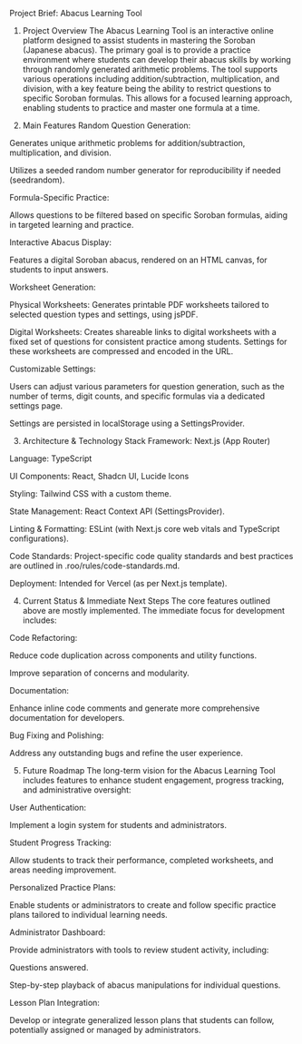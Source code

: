Project Brief: Abacus Learning Tool
1. Project Overview
The Abacus Learning Tool is an interactive online platform designed to assist students in mastering the Soroban (Japanese abacus). The primary goal is to provide a practice environment where students can develop their abacus skills by working through randomly generated arithmetic problems. The tool supports various operations including addition/subtraction, multiplication, and division, with a key feature being the ability to restrict questions to specific Soroban formulas. This allows for a focused learning approach, enabling students to practice and master one formula at a time.

2. Main Features
Random Question Generation:

Generates unique arithmetic problems for addition/subtraction, multiplication, and division.

Utilizes a seeded random number generator for reproducibility if needed (seedrandom).

Formula-Specific Practice:

Allows questions to be filtered based on specific Soroban formulas, aiding in targeted learning and practice.

Interactive Abacus Display:

Features a digital Soroban abacus, rendered on an HTML canvas, for students to input answers.

Worksheet Generation:

Physical Worksheets: Generates printable PDF worksheets tailored to selected question types and settings, using jsPDF.

Digital Worksheets: Creates shareable links to digital worksheets with a fixed set of questions for consistent practice among students. Settings for these worksheets are compressed and encoded in the URL.

Customizable Settings:

Users can adjust various parameters for question generation, such as the number of terms, digit counts, and specific formulas via a dedicated settings page.

Settings are persisted in localStorage using a SettingsProvider.

3. Architecture & Technology Stack
Framework: Next.js (App Router)

Language: TypeScript

UI Components: React, Shadcn UI, Lucide Icons

Styling: Tailwind CSS with a custom theme.

State Management: React Context API (SettingsProvider).

Linting & Formatting: ESLint (with Next.js core web vitals and TypeScript configurations).

Code Standards: Project-specific code quality standards and best practices are outlined in .roo/rules/code-standards.md.

Deployment: Intended for Vercel (as per Next.js template).

4. Current Status & Immediate Next Steps
The core features outlined above are mostly implemented. The immediate focus for development includes:

Code Refactoring:

Reduce code duplication across components and utility functions.

Improve separation of concerns and modularity.

Documentation:

Enhance inline code comments and generate more comprehensive documentation for developers.

Bug Fixing and Polishing:

Address any outstanding bugs and refine the user experience.

5. Future Roadmap
The long-term vision for the Abacus Learning Tool includes features to enhance student engagement, progress tracking, and administrative oversight:

User Authentication:

Implement a login system for students and administrators.

Student Progress Tracking:

Allow students to track their performance, completed worksheets, and areas needing improvement.

Personalized Practice Plans:

Enable students or administrators to create and follow specific practice plans tailored to individual learning needs.

Administrator Dashboard:

Provide administrators with tools to review student activity, including:

Questions answered.

Step-by-step playback of abacus manipulations for individual questions.

Lesson Plan Integration:

Develop or integrate generalized lesson plans that students can follow, potentially assigned or managed by administrators.